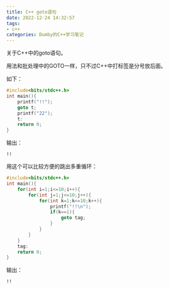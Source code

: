 ```yaml
---
title: C++ goto语句
date: 2022-12-24 14:32:57
tags:
- c++
categories: Dumby的C++学习笔记
---
```


关于C++中的goto语句。

<!--more-->

用法和批处理中的GOTO一样，只不过C++中打标签是分号放后面。

如下：

```cpp
#include<bits/stdc++.h>
int main(){
	printf("!!");
	goto t;
	printf("22");
	t:
	return 0;
}
```

输出：

```
!!
```

用这个可以比较方便的跳出多重循环：

```cpp
#include<bits/stdc++.h>
int main(){
	for(int i=1;i<=10;i++){
		for(int j=1;j<=10;j++){
			for(int k=1;k<=10;k++){
				printf("!!\n");
				if(k==1){
					goto tag;
				}
			}
		}
	}
	tag:
    return 0;
}
```

输出：

```
!!

```